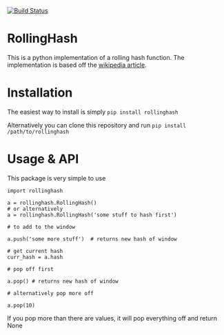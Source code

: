[![Build Status](https://travis-ci.org/wontonst/py-rollinghash.svg?branch=master)](https://travis-ci.org/wontonst/py-rollinghash)

# RollingHash #

This is a python implementation of a rolling hash function. The implementation
is based off the [wikipedia article](https://en.wikipedia.org/w/index.php?title=Rolling_hash&oldid=751411496#Rabin-Karp_rolling_hash).

# Installation #

The easiest way to install is simply ```pip install rollinghash```

Alternatively you can clone this repository and run ```pip install /path/to/rollinghash```

# Usage & API #

This package is very simple to use

```
import rollinghash

a = rollinghash.RollingHash()
# or alternatively
a = rollinghash.RollingHash('some stuff to hash first')

# to add to the window

a.push('some more stuff')  # returns new hash of window

# get current hash
curr_hash = a.hash

# pop off first 

a.pop() # returns new hash of window

# alternatively pop more off

a.pop(10)
```

If you pop more than there are values, it will pop everything off and return None

